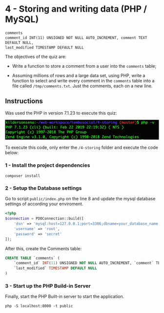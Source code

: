 # 4 - Storing and writing data (PHP / MySQL)

```
comments
comment_id INT(11) UNSIGNED NOT NULL AUTO_INCREMENT, comment TEXT DEFAULT NULL,
last_modified TIMESTAMP DEFAULT NULL
```

The objectives of the quiz are:

- Write a function to store a comment from a user into the `comments` table;

- Assuming millions of rows and a large data set, using PHP, write a function to select and write every comment in the
`comments` table into a file called `/tmp/comments.txt`. Just the comments, each on a new line.

## Instructions

Was used the PHP in version 7.1.23 to execute this quiz:

![Screenshot 1](/4-storing/assets/screen-1.png)

To execute this code, only enter the `/4-storing` folder and execute the code below:

### 1 - Install the project dependencies

```
composer install
```

### 2 - Setup the Database settings

Go to script `public/index.php` on the line 8 and update the mysql database settings of according your enviroment.

```php
<?php
$connection = PDOConnection::build([
    'dsn' => 'mysql:host=127.0.0.1;port=3306;dbname=your_database_name',
    'username' => 'root',
    'password' => 'secret'
]);
```

After this, create the Comments table:

```sql
CREATE TABLE `comments` (
    `comment_id` INT(11) UNSIGNED NOT NULL AUTO_INCREMENT, `comment` TEXT DEFAULT NULL,
    `last_modified` TIMESTAMP DEFAULT NULL
)
```

### 3 - Start up the PHP Build-in Server

Finally, start the PHP Built-in server to start the application.

```
php -S localhost:8000 -t public
```
